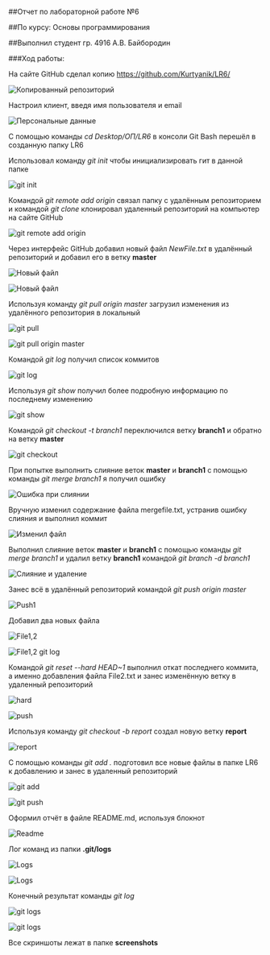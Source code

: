 ##Отчет по лабораторной работе №6 

##По курсу: Основы программирования

##Выполнил студент гр. 4916 А.В. Байбородин


###Ход работы:

На сайте GitHub сделал копию https://github.com/Kurtyanik/LR6/

![Копированный репозиторий](screenshots/screen1.jpg)

Настроил клиент, введя имя пользователя и email

![Персональные данные](screenshots/screen2.jpg)

С помощью команды _cd Desktop/ОП/LR6_ в консоли Git Bash перешёл в созданную папку LR6

Использовал команду _git init_ чтобы инициализировать гит в данной папке

![git init](screenshots/screen3.jpg)

Командой _git remote add origin_ связал папку с удалённым репозиторием и командой _git clone_ клонировал удаленный репозиторий на компьютер на сайте GitHub

![git remote add origin](screenshots/screen4.jpg)

Через интерфейс GitHub добавил новый файл _NewFile.txt_ в удалённый репозиторий и добавил его в ветку **master**

![Новый файл](screenshots/screen5.jpg)

![Новый файл](screenshots/screen6.jpg)

Используя команду _git pull origin master_ загрузил изменения из удалённого репозитория в локальный

![git pull](screenshots/screen7.jpg)

![git pull origin master](screenshots/screen8.jpg)

Командой _git log_ получил список коммитов

![git log](screenshots/screen9.jpg)

Используя _git show_ получил более подробную информацию по последнему изменению

![git show](screenshots/screen10.jpg)

Командой _git checkout -t branch1_ переключился ветку **branch1** и обратно на ветку **master**

![git checkout](screenshots/screen11.jpg)

При попытке выполнить слияние веток **master** и **branch1** с помощью команды _git merge branch1_ я получил ошибку

![Ошибка при слиянии](screenshots/screen12.jpg)

Вручную изменил содержание файла mergefile.txt, устранив ошибку слияния и выполнил коммит

![Изменил файл](screenshots/screen13.jpg)

Выполнил слияние веток **master** и **branch1** с помощью команды _git merge branch1_ и удалил ветку **branch1** командой _git branch -d branch1_

![Слияние и удаление](screenshots/screen14.jpg)

Занес всё в удалённый репозиторий командой _git push origin master_ 

![Push1](screenshots/screen15.jpg)

Добавил два новых файла

![File1,2](screenshots/screen16.jpg)

![File1,2 git log](screenshots/screen17.jpg)

Командой _git reset --hard HEAD~1_ выполнил откат последнего коммита, а именно добавления файла File2.txt и занес изменённую ветку в удаленный репозиторий

![hard](screenshots/screen18.jpg)

![push](screenshots/screen19.jpg)

Используя команду _git checkout -b report_ создал новую ветку **report**

![report](screenshots/screen20.jpg)

С помощью команды _git add ._ подготовил все новые файлы в папке LR6 к добавлению и занес в удаленный репозиторий

![git add](screenshots/screen21.jpg)

![git push](screenshots/screen22.jpg)

Оформил отчёт в файле README.md, используя блокнот

![Readme](screenshots/screen23.jpg)

Лог команд из папки **.git/logs**

![Logs](screenshots/screen24.jpg)

![Logs](screenshots/screen25.jpg)

Конечный результат команды _git log_

![git logs](screenshots/screen26.jpg)

![git logs](screenshots/screen27.jpg)

Все скриншоты лежат в папке **screenshots**